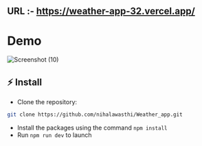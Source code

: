 ## URL :- https://weather-app-32.vercel.app/

# Demo

![Screenshot (10)](https://github.com/user-attachments/assets/b2e2030f-27a7-46a1-8df8-9eb8de420520)

## ⚡ Install

- Clone the repository:

```bash
git clone https://github.com/nihalawasthi/Weather_app.git

```

- Install the packages using the command `npm install`
- Run `npm run dev` to launch
